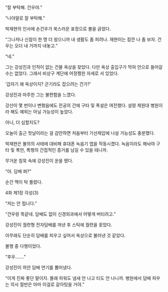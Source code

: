 “잘 부탁해. 건우야.”

“나야말로 잘 부탁해.”

박재현의 인사에 손건우가 쑥스러운 표정으로 볼을 긁었다.

“그나저나 신참이 한 명 더 왔으니까 내 생활도 좀 피려나. 재현이는 잠깐 나 좀 보자. 건우는 오더 내 거까지 내놓고.”

“네.”

그는 강성진과 인적이 없는 건물 옥상을 찾았다. 다만 옥상 출입구가 막혀 안으로 들어갈 수는 없었다. 그래서 비상구 계단에 어정쩡한 자세로 서 있었다.

‘갑자기 왜 옥상이지? 군기라도 잡으려는 건가?’

강성진과 마주한 그는 불편함을 느꼈다.

강산이 몇 번이나 변했음에도 전공의 간에 구타 및 폭설은 여전했다. 설령 제원대 병원이라 해도 예외는 아닐 가능성이 높았다.

아니, 더 심할지도?

오늘이 출근 첫날이라는 걸 감안하면 처음부터 기선제압에 나설 가능성도 충분했다.

박재현은 불의의 사태에 대비해 휴대폰 녹음기 앱을 작동시켰다. 녹음이라도 해놔야 구타 및 폭언, 폭행의 간접적인 증거를 남길 수 있을 테니까.

무거운 침묵 속에 강성진이 운을 뗐다.

“야. 담배 펴?”

순간 맥이 탁 풀렸다.

4화 제1장 각성(3)

“저는 안 핍니다.”

“건우랑 똑같네. 담배도 없이 신경외과에서 어떻게 버티려고.”

강성진이 궐련형 전자담배를 꺼낸 후 스틱에 궐련을 꽂았다.

아무래도 단순히 담배를 피우고 싶어서 옥상으로 불러낸 것 같았다.

불행 중 다행이었다.

“후우…….”

강성진이 하얀 담배 연기를 뿜어냈다.

“이게 진짜 좋단 말이지. 몰래 피워도 냄새 안 나고 티도 안 나니까. 병원에서 담배 피우는 의사 절반은 아마 이걸로 갈아탔을 거야.”